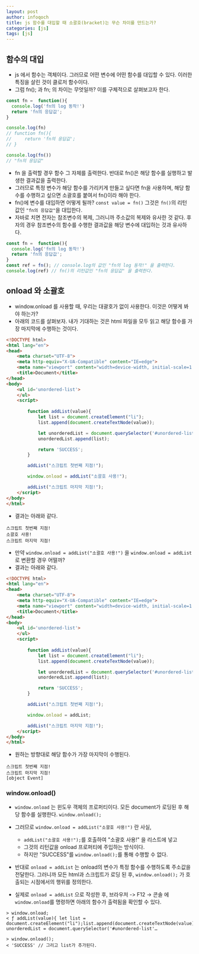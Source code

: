 ```yaml
---
layout: post
author: infoqoch
title: js 함수를 대입할 때 소괄호(bracket)는 무슨 차이를 만드는가?
categories: [js]
tags: [js]
---
```


## 함수의 대입
- js 에서 함수는 객체이다. 그러므로 어떤 변수에 어떤 함수를 대입할 수 있다. 이러한 특징을 살린 것이 클로저 함수이다.
- 그럼 fn(); 과 fn; 의 차이는 무엇일까? 이를 구체적으로 살펴보고자 한다.

```js
const fn =  function(){
  console.log('fn의 log 동작!')
  return 'fn의 응답값';
}

console.log(fn)
// function fn(){
//     return 'fn의 응답값';
// }

console.log(fn())
// "fn의 응답값"
```

- fn 을 출력할 경우 함수 그 자체를 출력한다. 반대로 fn()은 해당 함수를 실행하고 발생한 결과값을 출력한다. 
- 그러므로 특정 변수가 해당 함수를 가리키게 만들고 싶다면 fn을 사용하며, 해당 함수를 수행하고 싶으면 소괄호를 붙여서 fn()이라 해야 한다. 
- fn()에 변수를 대입하면 어떻게 될까? `const value = fn()` 그것은 `fn()`의 리턴 값인 `"fn의 응답값"`을 대입한다. 
- 자바로 치면 전자는 참조변수의 복제, 그러니까 주소값의 복제와 유사한 것 같다. 후자의 경우 참조변수의 함수를 수행한 결과값을 해당 변수에 대입하는 것과 유사하다.

```js
const fn =  function(){
  console.log('fn의 log 동작!')
  return 'fn의 응답값';
}
const ref = fn(); // console.log의 값인 "fn의 log 동작!" 을 출력한다.
console.log(ref) // fn()의 리턴값인 "fn의 응답값" 을 출력한다. 
```

## onload 와 소괄호
- window.onload 를 사용할 때, 우리는 대괄호가 없이 사용한다. 이것은 어떻게 봐야 하는가?
- 아래의 코드를 살펴보자. 내가 기대하는 것은 html 파일을 모두 읽고 해당 함수를 가장 마지막에 수행하는 것이다. 

```html
<!DOCTYPE html>
<html lang="en">
<head>
    <meta charset="UTF-8">
    <meta http-equiv="X-UA-Compatible" content="IE=edge">
    <meta name="viewport" content="width=device-width, initial-scale=1.0">
    <title>Document</title>
</head>
<body>
    <ul id='unordered-list'>
    </ul>
    <script>
        
        function addList(value){
            let list = document.createElement("li");
            list.append(document.createTextNode(value));

            let unorderedList = document.querySelector('#unordered-list');
            unorderedList.append(list);

            return 'SUCCESS';
        }

        addList("스크립트 첫번째 지점!");

        window.onload = addList("소괄호 사용!"); 

        addList("스크립트 마지막 지점!");
    </script>
</body>
</html>

```

- 결과는 아래와 같다.

```text
스크립트 첫번째 지점!
소괄호 사용!
스크립트 마지막 지점!
```

- 만약 `window.onload = addList("소괄호 사용!")` 을 `window.onload = addList`로 변환할 경우 어떨까?
- 결과는 아래와 같다.

```html
<!DOCTYPE html>
<html lang="en">
<head>
    <meta charset="UTF-8">
    <meta http-equiv="X-UA-Compatible" content="IE=edge">
    <meta name="viewport" content="width=device-width, initial-scale=1.0">
    <title>Document</title>
</head>
<body>
    <ul id='unordered-list'>
    </ul>
    <script>
        
        function addList(value){
            let list = document.createElement("li");
            list.append(document.createTextNode(value));

            let unorderedList = document.querySelector('#unordered-list');
            unorderedList.append(list);

            return 'SUCCESS';
        }

        addList("스크립트 첫번째 지점!");

        window.onload = addList;

        addList("스크립트 마지막 지점!");
    </script>
</body>
</html>

```

- 원하는 방향대로 해당 함수가 가장 마지막이 수행된다.
  
```text
스크립트 첫번째 지점!
스크립트 마지막 지점!
[object Event]
```

### window.onload()
- `window.onload` 는 윈도우 객체의 프로퍼티이다. 모든 document가 로딩된 후 해당 함수를 실행한다. `window.onload();`
- 그러므로 `window.onload = addList("소괄호 사용!")` 란 사실,
  - `addList("소괄호 사용!");`를 호출하여 "소괄호 사용!" 을 리스트에 넣고
  - 그것의 리턴값을 onload 프로퍼티에 주입하는 방식이다. 
  - 하지만 "SUCCESS"를 `window.onload();`를 통해 수행할 수 없다.

- 반대로 `onload = addList` 는 onload의 변수가 특정 함수를 수행하도록 주소값을 전달한다. 그러니까 모든 html과 스크립트가 로딩 된 후, `window.onload();` 가 호출되는 시점에서의 행위를 정의한다.
- 실제로 `onload = addList` 으로 작성한 후, 브라우저 -> F12 -> 콘솔 에 `window.onload`를 명령하면 아래의 함수가 출력됨을 확인할 수 있다. 

```console
> window.onload;
< ƒ addList(value){ let list = document.createElement("li");list.append(document.createTextNode(value));let unorderedList = document.querySelector('#unordered-list'…

> window.onload();
< 'SUCCESS' // 그리고 list가 추가된다.
```

